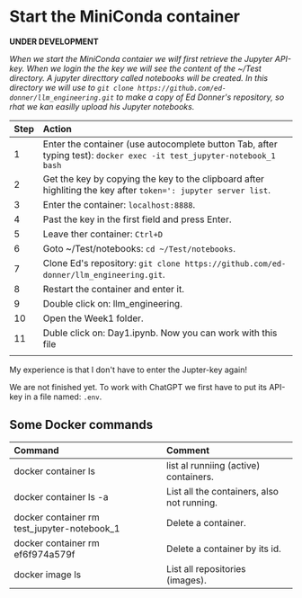 # Start the MiniConda container

**UNDER DEVELOPMENT**

*When we start the MiniConda contaier we wilf first retrieve the Jupyter API-key. When we login the the key we will see the content of the ~/Test directory. A jupyter directtory called notebooks will be created. In this directory we will use  to `git clone https://github.com/ed-donner/llm_engineering.git` to make a copy of Ed Donner's repository, so rhat we kan easilly upload his Jupyter notebooks.*

|Step        | Action      |
|:---------- | :---------- |
| 1 | Enter the container (use autocomplete button Tab, after typing test): `docker exec -it test_jupyter-notebook_1 bash` |
| 2 | Get the key by copying the key to the clipboard after highliting the key after `token=': jupyter server list`. |
| 3 | Enter the container: `localhost:8888`. |
| 4 | Past the key in the first field and press Enter. |
| 5 | Leave ther container: `Ctrl+D` |
| 6 | Goto ~/Test/notebooks: `cd ~/Test/notebooks`. |
| 7 | Clone Ed's repository: `git clone https://github.com/ed-donner/llm_engineering.git`. |
| 8 | Restart the container and enter it. |
| 9 | Double click on: llm_engineering. |
| 10 | Open the Week1 folder. |
| 11 | Duble click on: Day1.ipynb. Now you can work with this file |
||

My experience is that I don't have to enter the Jupter-key again! 

We are not finished yet. To work with ChatGPT we first have to put its API-key in a file named: `.env`.

## Some Docker commands
| Command      | Comment |
| :---------- |  :---------- |
| docker container ls | list al runniing (active) containers. |
| docker container ls -a | List all the containers, also not running. |
| docker container rm test_jupyter-notebook_1 | Delete a container. |
| docker container rm ef6f974a579f | Delete a container by its id. |
| docker image ls | List all repositories (images). |